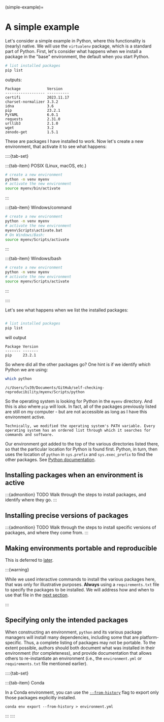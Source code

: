 (simple-example)=
# A simple example

Let's consider a simple example in Python, where this functionality is (nearly) native. We will use the `virtualenv` package, which is a standard part of Python. First, let's consider what happens when we install a package in the "base" environment, the default when you start Python.

```bash
# list installed packages
pip list
```

outputs:

```
Package            Version
------------------ ----------
certifi            2023.11.17
charset-normalizer 3.3.2
idna               3.6
pip                23.2.1
PyYAML             6.0.1
requests           2.31.0
urllib3            2.1.0
wget               3.2
zenodo-get         1.5.1
```

These are packages I have installed to work. Now let's create a new environment, that activate it to see what happens:


::::{tab-set}


:::{tab-item} POSIX (Linux, macOS, etc.)


```bash
# create a new environment
python -m venv myenv
# activate the new environment
source myenv/bin/activate
```

:::

:::{tab-item} Windows/command

```bash
# create a new environment
python -m venv myenv
# activate the new environment
myenv\Scripts\activate.bat
# On Windows/Bash:
source myenv/Scripts/activate
```

:::

:::{tab-item} Windows/bash


```bash
# create a new environment
python -m venv myenv
# activate the new environment
source myenv/Scripts/activate
```

:::

::::

Let's see what happens when we list the installed packages:

```bash

# list installed packages
pip list
```

will output

```
Package Version
------- -------
pip     23.2.1
```

So where did all the other packages go? One hint is if we identify *which* Python we are using:

```bash
which python
```

```
/c/Users/lv39/Documents/GitHub/self-checking-reproducibility/myenv/Scripts/python
```

So the operating system is looking for Python in the `myenv` directory. And this is also where `pip` will look. In fact, all of the packages previously listed are still on my computer - but are not accessible as long as I have this environment active.

```{note}
Technically, we modified the operating system's PATH variable. Every operating system has an ordered list through which it searches for commands and software. 

```

Our environment got added to the top of the various directories listed there, so that the particular location for Python is found first. Python, in turn, then uses the location of `python`  in `sys.prefix` and `sys.exec_prefix` to find the other packages. See [Python documentation](https://docs.python.org/3/library/venv.html#how-venvs-work).

## Installing packages when an environment is active

:::{admonition} TODO
Walk through the steps to install packages, and identify where they go.
:::

## Installing precise versions of packages


:::{admonition} TODO
Walk through the steps to install specific versions of packages, and where they come from.
:::

## Making environments portable and reproducible

This is deferred to [later](reproducing-environments).


:::{warning}

While we used interactive commands to install the various packages here, that was only for illustrative purposes. **Always** using a `requirements.txt` file to specify the packages to be installed. We will address how and when to use that file in the [next section](reproducing-environments).

:::

## Specifying only the intended packages

When constructing an environment, `python` and its various package managers will install many dependencies, including some that are platform-specific. Thus, a complete listing of packages may not be portable. To the extent possible, authors should both document what was installed in their environment (for completeness), and provide documentation that allows others to re-instantiate an environment (i.e., the `environment.yml` or `requirements.txt` file mentioned earlier).

::::{tab-set}

:::{tab-item} Conda

In a Conda environment, you can use the [`--from-history`](https://docs.conda.io/projects/conda/en/latest/user-guide/tasks/manage-environments.html#exporting-an-environment-file-across-platforms) flag 
to export only those packages explicitly installed.

```
conda env export --from-history > environment.yml
```
:::
::::

